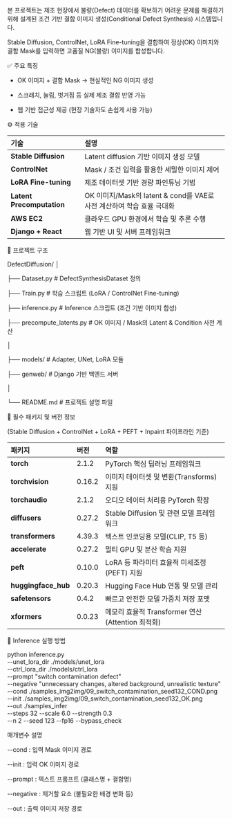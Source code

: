 본 프로젝트는 제조 현장에서 불량(Defect) 데이터를 확보하기 어려운 문제를 해결하기 위해 설계된
조건 기반 결함 이미지 생성(Conditional Defect Synthesis) 시스템입니다.

Stable Diffusion, ControlNet, LoRA Fine-tuning을 결합하여
정상(OK) 이미지와 결함 Mask를 입력하면 고품질 NG(불량) 이미지를 합성합니다.

✅ 주요 특징

- OK 이미지 + 결함 Mask → 현실적인 NG 이미지 생성

- 스크래치, 눌림, 벗겨짐 등 실제 제조 결함 반영 가능

- 웹 기반 접근성 제공 (현장 기술자도 손쉽게 사용 가능)


⚙️ 적용 기술

| 기술                        | 설명                                                 |
| :------------------------ | :------------------------------------------------- |
| **Stable Diffusion**      | Latent diffusion 기반 이미지 생성 모델                      |
| **ControlNet**            | Mask / 조건 입력을 활용한 세밀한 이미지 제어                       |
| **LoRA Fine-tuning**      | 제조 데이터셋 기반 경량 파인튜닝 기법                              |
| **Latent Precomputation** | OK 이미지/Mask의 latent & cond를 VAE로 사전 계산하여 학습 효율 극대화 |
| **AWS EC2**               | 클라우드 GPU 환경에서 학습 및 추론 수행                           |
| **Django + React**        | 웹 기반 UI 및 서버 프레임워크                                 |


📁 프로젝트 구조

DefectDiffusion/
│

├── Dataset.py              # DefectSynthesisDataset 정의

├── Train.py                # 학습 스크립트 (LoRA / ControlNet Fine-tuning)

├── inference.py            # Inference 스크립트 (조건 기반 이미지 합성)

├── precompute_latents.py   # OK 이미지 / Mask의 Latent & Condition 사전 계산

│

├── models/                 # Adapter, UNet, LoRA 모듈

├── genweb/                 # Django 기반 백엔드 서버

│

└── README.md               # 프로젝트 설명 파일


🧩 필수 패키지 및 버전 정보

(Stable Diffusion + ControlNet + LoRA + PEFT + Inpaint 파이프라인 기준)

| 패키지                 | 버전     | 역할                                     |
| :------------------ | :----- | :------------------------------------- |
| **torch**           | 2.1.2  | PyTorch 핵심 딥러닝 프레임워크                   |
| **torchvision**     | 0.16.2 | 이미지 데이터셋 및 변환(Transforms) 지원           |
| **torchaudio**      | 2.1.2  | 오디오 데이터 처리용 PyTorch 확장                 |
| **diffusers**       | 0.27.2 | Stable Diffusion 및 관련 모델 프레임워크         |
| **transformers**    | 4.39.3 | 텍스트 인코딩용 모델(CLIP, T5 등)                |
| **accelerate**      | 0.27.2 | 멀티 GPU 및 분산 학습 지원                      |
| **peft**            | 0.10.0 | LoRA 등 파라미터 효율적 미세조정(PEFT) 지원          |
| **huggingface_hub** | 0.20.3 | Hugging Face Hub 연동 및 모델 관리            |
| **safetensors**     | 0.4.2  | 빠르고 안전한 모델 가중치 저장 포맷                   |
| **xformers**        | 0.0.23 | 메모리 효율적 Transformer 연산 (Attention 최적화) |


🧪 Inference 실행 방법

python inference.py \
--unet_lora_dir ./models/unet_lora \
--ctrl_lora_dir ./models/ctrl_lora \
--prompt "switch contamination defect" \
--negative "unnecessary changes, altered background, unrealistic texture" \
--cond ./samples_img2img/09_switch_contamination_seed132_COND.png \
--init ./samples_img2img/09_switch_contamination_seed132_OK.png \
--out ./samples_infer \
--steps 32 --scale 6.0 --strength 0.3 \
--n 2 --seed 123 --fp16 --bypass_check


매개변수 설명

--cond : 입력 Mask 이미지 경로

--init : 입력 OK 이미지 경로

--prompt : 텍스트 프롬프트 (클래스명 + 결함명)

--negative : 제거할 요소 (불필요한 배경 변화 등)

--out : 출력 이미지 저장 경로

